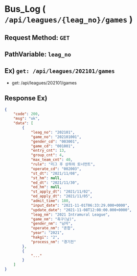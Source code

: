 # Bus_Log ( `/api/leagues/{leag_no}/games` )
## Request Method: `GET`
## PathVariable: `leag_no`
## Ex) `get: /api/leagues/202101/games`
- get: /api/leagues/202101/games
## Response Ex)
```json
{
    "code": 200,
    "msg": "ok",
    "data": [
        {
            "leag_no": "202101",
            "game_no": "202101001",
            "gender_cd": "003001",
            "game_cd": "001001",
            "entry_cnt": 13,
            "group_cnt": 4,
            "max_team_cnt": 40,
            "rule": "리그 후 상하위 토너먼트",
            "operate_cd": "002003",
            "st_dt": "2021/11/08",
            "st_hm": null,
            "ed_dt": "2021/11/30",
            "ed_hm": null,
            "st_apply_dt": "2021/11/02",
            "ed_apply_dt": "2021/11/05",
            "admit_time": 180,
            "input_date": "2021-11-01T06:33:29.000+0000",
            "update_date": "2021-11-08T12:08:00.000+0000",
            "leag_nm": "2021 Intramural League",
            "game_nm": "축구(남)",
            "gender_nm": "남자",
            "operate_nm": "혼합",
            "year": "2021",
            "hakgi": "2",
            "process_nm": "경기전"
        },
        {
            "..."
        }
    ]
}
```
